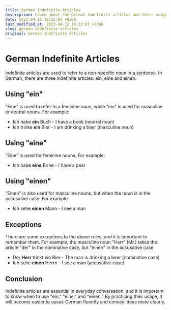 ```yaml
---
title: German Indefinite Articles
description: Learn about the German indefinite articles and their usage in everyday conversation.
date: 2023-04-12 19:22:01 +0300
last_modified_at: 2023-04-12 19:22:01 +0300
slug: german-indefinite-articles
original: German Indefinite Articles
---
```

# German Indefinite Articles

Indefinite articles are used to refer to a non-specific noun in a sentence. In German, there are three indefinite articles: ein, eine and einen. 

## Using "ein"

"Eine" is used to refer to a feminine noun, while "ein" is used for masculine or neutral nouns. For example:

- Ich habe **ein** Buch - I have a book (neutral noun)
- Ich trinke **ein** Bier - I am drinking a beer (masculine noun)

## Using "eine"

"Eine" is used for feminine nouns. For example:

- Ich habe **eine** Birne - I have a pear

## Using "einen"

"Einen" is also used for masculine nouns, but when the noun is in the accusative case. For example:

- Ich sehe **einen** Mann - I see a man

## Exceptions

There are some exceptions to the above rules, and it is important to remember them. For example, the masculine noun "Herr" (Mr.) takes the article "der" in the nominative case, but "einen" in the accusative case:

- Der **Herr** trinkt ein Bier - The man is drinking a beer (nominative case)
- Ich sehe **einen** Herrn - I see a man (accusative case)

## Conclusion

Indefinite articles are essential in everyday conversation, and it is important to know when to use "ein," "eine," and "einen." By practicing their usage, it will become easier to speak German fluently and convey ideas more clearly.